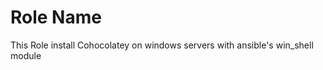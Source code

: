 Role Name
=========

This Role install Cohocolatey on windows servers with ansible's win_shell module
